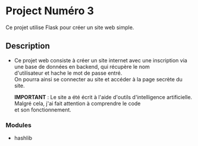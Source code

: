 # Project Numéro 3
Ce projet utilise Flask pour créer un site web simple.

## Description
- Ce projet web consiste à créer un site internet avec une inscription via une base de données en backend, qui récupère le nom  
  d'utilisateur et hache le mot de passe entré.  
  On pourra ainsi se connecter au site et accéder à la page secrète du site.  

  **IMPORTANT** : Le site a été écrit à l'aide d'outils d'intelligence artificielle. Malgré cela, j'ai fait attention à comprendre le code  
  et son fonctionnement.  

### Modules
- hashlib
